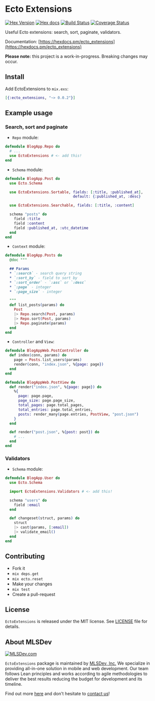 # Ecto Extensions

[![Hex Version](http://img.shields.io/hexpm/v/ecto_extensions.svg?style=flat)](https://hex.pm/packages/ecto_extensions)
[![Hex docs](http://img.shields.io/badge/hex.pm-docs-green.svg?style=flat)](https://hexdocs.pm/ecto_extensions)
[![Build Status](https://travis-ci.org/MLSDev/ecto_extensions.svg?branch=master)](https://travis-ci.org/MLSDev/ecto_extensions)
[![Coverage Status](https://coveralls.io/repos/github/MLSDev/ecto_extensions/badge.svg?branch=master)](https://coveralls.io/github/MLSDev/ecto_extensions)

Useful Ecto extensions: search, sort, paginate, validators.

Documentation: [https://hexdocs.pm/ecto_extensions](https://hexdocs.pm/ecto_extensions)

**Please note:** this project is a work-in-progress. Breaking changes may occur.


## Install

Add EctoExtensions to `mix.exs`:

```elixir
[{:ecto_extensions, "~> 0.0.2"}]
```


## Example usage

### Search, sort and paginate

* `Repo` module:

```elixir
defmodule BlogApp.Repo do
  # ...
  use EctoExtensions # <- add this!
end
```

* `Schema` module:

```elixir
defmodule BlogApp.Post do
  use Ecto.Schema

  use EctoExtensions.Sortable, fields: [:title, :published_at],
                               default: {:published_at, :desc}

  use EctoExtensions.Searchable, fields: [:title, :content]

  schema "posts" do
    field :title
    field :content
    field :published_at, :utc_datetime
  end
end
```

* `Context` module:

```elixir
defmodule BlogApp.Posts do
  @doc """

  ## Params
  * `:search` - search query string
  * `:sort_by` - field to sort by
  * `:sort_order` - `:asc` or `:desc`
  * `:page` - integer
  * `:page_size` - integer

  """
  def list_posts(params) do
    Post
    |> Repo.search(Post, params)
    |> Repo.sort(Post, params)
    |> Repo.paginate(params)
  end
end
```

* `Controller` and `View`:

```elixir
defmodule BlogAppWeb.PostController do
  def index(conn, params) do
    page = Posts.list_users(params)
    render(conn, "index.json", %{page: page})
  end
end

defmodule BlogAppWeb.PostView do
  def render("index.json", %{page: page}) do
    %{
      page: page.page,
      page_size: page.page_size,
      total_pages: page.total_pages,
      total_entries: page.total_entries,
      posts: render_many(page.entries, PostView, "post.json")
    }
  end

  def render("post.json", %{post: post}) do
    # ...
  end
end
```


### Validators

* `Schema` module:

```elixir
defmodule BlogApp.User do
  use Ecto.Schema

  import EctoExtensions.Validators # <- add this!

  schema "users" do
    field :email
  end

  def changeset(struct, params) do
    struct
    |> cast(params, [:email])
    |> validate_email()
  end
end
```


## Contributing

* Fork it
* `mix deps.get`
* `mix ecto.reset`
* Make your changes
* `mix test`
* Create a pull-request


## License

`EctoExtensions` is released under the MIT license. See [LICENSE](LICENSE) file for details.


## About MLSDev

[<img src="https://github.com/MLSDev/development-standards/raw/master/mlsdev-logo.png" alt="MLSDev.com">][mlsdev]

`EctoExtensions` package is maintained by [MLSDev, Inc.][mlsdev] We specialize in providing all-in-one solution in mobile and web development. Our team follows Lean principles and works according to agile methodologies to deliver the best results reducing the budget for development and its timeline.

Find out more [here][mlsdev] and don't hesitate to [contact us][contact]!

[mlsdev]: https://mlsdev.com
[contact]: https://mlsdev.com/contact-us
